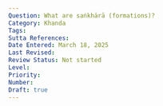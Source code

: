 ```yaml
---
Question: What are saṅkhārā (formations)?
Category: Khanda
Tags:
Sutta References:
Date Entered: March 18, 2025
Last Revised:
Review Status: Not started
Level: 
Priority: 
Number: 
Draft: true
---
```

